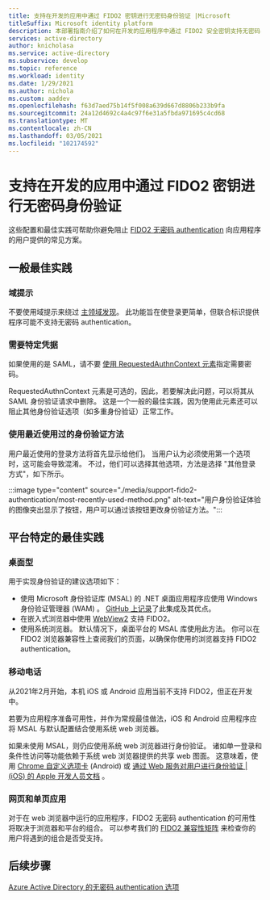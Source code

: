 ```yaml
---
title: 支持在开发的应用中通过 FIDO2 密钥进行无密码身份验证 |Microsoft
titleSuffix: Microsoft identity platform
description: 本部署指南介绍了如何在开发的应用程序中通过 FIDO2 安全密钥支持无密码 authentication
services: active-directory
author: knicholasa
ms.service: active-directory
ms.subservice: develop
ms.topic: reference
ms.workload: identity
ms.date: 1/29/2021
ms.author: nichola
ms.custom: aaddev
ms.openlocfilehash: f63d7aed75b14f5f008a639d667d8806b233b9fa
ms.sourcegitcommit: 24a12d4692c4a4c97f6e31a5fbda971695c4cd68
ms.translationtype: MT
ms.contentlocale: zh-CN
ms.lasthandoff: 03/05/2021
ms.locfileid: "102174592"
---
```

# <a name="support-passwordless-authentication-with-fido2-keys-in-apps-you-develop"></a>支持在开发的应用中通过 FIDO2 密钥进行无密码身份验证

这些配置和最佳实践可帮助你避免阻止 [FIDO2 无密码 authentication](../../active-directory/authentication/concept-authentication-passwordless.md) 向应用程序的用户提供的常见方案。

## <a name="general-best-practices"></a>一般最佳实践

### <a name="domain-hints"></a>域提示

不要使用域提示来绕过 [主领域发现](../../active-directory/manage-apps/configure-authentication-for-federated-users-portal.md)。 此功能旨在使登录更简单，但联合标识提供程序可能不支持无密码 authentication。

### <a name="requiring-specific-credentials"></a>需要特定凭据

如果使用的是 SAML，请不要 [使用 RequestedAuthnContext 元素](single-sign-on-saml-protocol.md#requestauthncontext)指定需要密码。

RequestedAuthnContext 元素是可选的，因此，若要解决此问题，可以将其从 SAML 身份验证请求中删除。 这是一个一般的最佳实践，因为使用此元素还可以阻止其他身份验证选项（如多重身份验证）正常工作。

### <a name="using-the-most-recently-used-authentication-method"></a>使用最近使用过的身份验证方法

用户最近使用的登录方法将首先显示给他们。 当用户认为必须使用第一个选项时，这可能会导致混淆。 不过，他们可以选择其他选项，方法是选择 "其他登录方式"，如下所示。

:::image type="content" source="./media/support-fido2-authentication/most-recently-used-method.png" alt-text="用户身份验证体验的图像突出显示了按钮，用户可以通过该按钮更改身份验证方法。":::

## <a name="platform-specific-best-practices"></a>平台特定的最佳实践

### <a name="desktop"></a>桌面型

用于实现身份验证的建议选项如下：

- 使用 Microsoft 身份验证库 (MSAL) 的 .NET 桌面应用程序应使用 Windows 身份验证管理器 (WAM) 。 [GitHub 上记录](https://github.com/AzureAD/microsoft-authentication-library-for-dotnet/wiki/wam)了此集成及其优点。
- 在嵌入式浏览器中使用 [WebView2](/microsoft-edge/webview2/) 支持 FIDO2。
- 使用系统浏览器。 默认情况下，桌面平台的 MSAL 库使用此方法。 你可以在 FIDO2 浏览器兼容性上查阅我们的页面，以确保你使用的浏览器支持 FIDO2 authentication。

### <a name="mobile"></a>移动电话

从2021年2月开始，本机 iOS 或 Android 应用当前不支持 FIDO2，但正在开发中。

若要为应用程序准备可用性，并作为常规最佳做法，iOS 和 Android 应用程序应将 MSAL 与默认配置结合使用系统 web 浏览器。

如果未使用 MSAL，则仍应使用系统 web 浏览器进行身份验证。 诸如单一登录和条件性访问等功能依赖于系统 web 浏览器提供的共享 web 图面。 这意味着，使用 [Chrome 自定义选项卡](https://developer.chrome.com/docs/multidevice/android/customtabs/) (Android) 或 [通过 Web 服务对用户进行身份验证 | (iOS) 的 Apple 开发人员文档](https://developer.apple.com/documentation/authenticationservices/authenticating_a_user_through_a_web_service) 。

### <a name="web-and-single-page-apps"></a>网页和单页应用

对于在 web 浏览器中运行的应用程序，FIDO2 无密码 authentication 的可用性将取决于浏览器和平台的组合。 可以参考我们的 [FIDO2 兼容性矩阵](../authentication/fido2-compatibility.md) 来检查你的用户将遇到的组合是否受支持。

## <a name="next-steps"></a>后续步骤

[Azure Active Directory 的无密码 authentication 选项](../../active-directory/authentication/concept-authentication-passwordless.md)